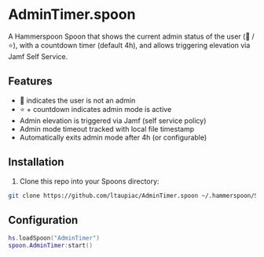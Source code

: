 # AdminTimer.spoon

A Hammerspoon Spoon that shows the current admin status of the user (👤 / ⭐️), with a countdown timer (default 4h), and allows triggering elevation via Jamf Self Service.

## Features

- 👤 indicates the user is not an admin
- ⭐️ + countdown indicates admin mode is active
- Admin elevation is triggered via Jamf (self service policy)
- Admin mode timeout tracked with local file timestamp
- Automatically exits admin mode after 4h (or configurable)

## Installation

1. Clone this repo into your Spoons directory:

```bash
git clone https://github.com/ltaupiac/AdminTimer.spoon ~/.hammerspoon/Spoons/AdminTimer.spoon
```

## Configuration

```lua
hs.loadSpoon("AdminTimer")
spoon.AdminTimer:start()
```
